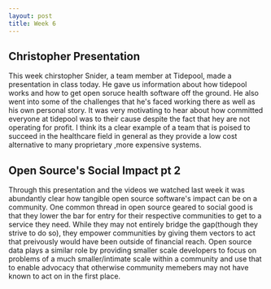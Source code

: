 ```yaml
---
layout: post
title: Week 6 
---
```


<h2>Christopher Presentation</h2>

<p>This week chirstopher Snider, a team member at Tidepool, made a presentation in class today. He gave us information about how tidepool works and how to get open soruce health software off the ground. He also went into some of the challenges that he's faced working there as well as his own personal story. It was very motivating to hear about how committed everyone at tidepool was to their cause despite the fact that hey are not operating for profit. I think its a clear example of a team that is poised to succeed in the healthcare field in general as they provide a low cost alternative to many proprietary ,more expensive systems.</p>

<h2>Open Source's Social Impact pt 2</h2>

<p> Through this presentation and the videos we watched last week it was abundantly clear how tangible open source software's impact can be on a community. One common thread in open source geared to social good is that they lower the bar for entry for their respective communities to get to a service they need. While they may not entirely bridge the gap(though they strive to do so), they empower communities by giving them vectors to act that preivously would have been outside of financial reach. Open source data plays a similar role by providing smaller scale developers to focus on problems of a much smaller/intimate scale within a community and use that to enable advocacy that otherwise community memebers may not have known to act on in the first place. </p> 

